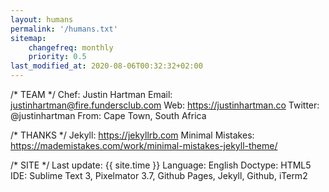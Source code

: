 ```yaml
---
layout: humans
permalink: '/humans.txt'
sitemap:
    changefreq: monthly
    priority: 0.5
last_modified_at: 2020-08-06T00:32:32+02:00
---
```


/* TEAM */
    Chef: Justin Hartman
    Email: justinhartman@fire.fundersclub.com
    Web: https://justinhartman.co
    Twitter: @justinhartman
    From: Cape Town, South Africa

/* THANKS */
    Jekyll: https://jekyllrb.com
    Minimal Mistakes: https://mademistakes.com/work/minimal-mistakes-jekyll-theme/


/* SITE */
    Last update: {{ site.time }}
    Language: English
    Doctype: HTML5
    IDE: Sublime Text 3, Pixelmator 3.7, Github Pages, Jekyll, Github, iTerm2
